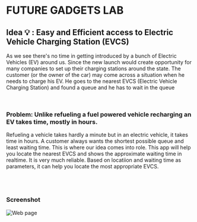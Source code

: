 # FUTURE GADGETS LAB
## Idea  :bulb: : Easy and Efficient access to Electric Vehicle Charging Station (EVCS)
As we see there's no time in getting introduced by a bunch of Electric Vehicles (EV) around us. 
Since the new launch would create opportunity for many companies to set up their charging stations around the state. 
The customer (or the owner of the car) may come across a situation when he needs to charge his EV. He goes to the nearest EVCS (Electric Vehicle Charging Station) and found a queue and he has to wait in the queue

<br>

### Problem: Unlike refueling a fuel powered vehicle recharging an EV takes time, mostly in hours.
Refueling a vehicle takes hardly a minute but in an electric vehicle, it takes time in hours.
A customer always wants the shortest possible queue and least waiting time. This is where our idea comes into role.
This app will help you locate the nearest EVCS and shows the approximate waiting time in realtime. It is very much reliable. Based on locatiion and waiting time as parameters, it can help you locate the most appropriate EVCS.

<br><br>

### Screenshot

![Web page](https://github.com/tarunlahrod/FUTURE-GADGETS-LAB/blob/master/Screenshots/EVCSWebApp.png)

